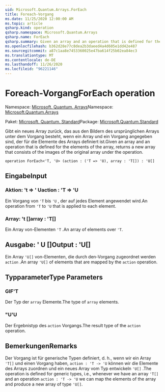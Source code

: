 ```yaml
---
uid: Microsoft.Quantum.Arrays.ForEach
title: Foreach-Vorgang
ms.date: 11/25/2020 12:00:00 AM
ms.topic: article
qsharp.kind: operation
qsharp.namespace: Microsoft.Quantum.Arrays
qsharp.name: ForEach
qsharp.summary: Given an array and an operation that is defined for the elements of the array, returns a new array that consists of the images of the original array under the operation.
ms.openlocfilehash: b362d28e77c8dea2b3daeed4a4d605e1dd42e487
ms.sourcegitcommit: a87c1aa8e7453360025e47ba614f25b02ea84ec3
ms.translationtype: MT
ms.contentlocale: de-DE
ms.lasthandoff: 11/26/2020
ms.locfileid: "96221146"
---
```

# <a name="foreach-operation"></a><span data-ttu-id="a3d23-102">Foreach-Vorgang</span><span class="sxs-lookup"><span data-stu-id="a3d23-102">ForEach operation</span></span>

<span data-ttu-id="a3d23-103">Namespace: [Microsoft. Quantum. Arrays](xref:Microsoft.Quantum.Arrays)</span><span class="sxs-lookup"><span data-stu-id="a3d23-103">Namespace: [Microsoft.Quantum.Arrays](xref:Microsoft.Quantum.Arrays)</span></span>

<span data-ttu-id="a3d23-104">Paket: [Microsoft. Quantum. Standard](https://nuget.org/packages/Microsoft.Quantum.Standard)</span><span class="sxs-lookup"><span data-stu-id="a3d23-104">Package: [Microsoft.Quantum.Standard](https://nuget.org/packages/Microsoft.Quantum.Standard)</span></span>


<span data-ttu-id="a3d23-105">Gibt ein neues Array zurück, das aus den Bildern des ursprünglichen Arrays unter dem Vorgang besteht, wenn ein Array und ein Vorgang angegeben sind, der für die Elemente des Arrays definiert ist.</span><span class="sxs-lookup"><span data-stu-id="a3d23-105">Given an array and an operation that is defined for the elements of the array, returns a new array that consists of the images of the original array under the operation.</span></span>

```qsharp
operation ForEach<'T, 'U> (action : ('T => 'U), array : 'T[]) : 'U[]
```


## <a name="input"></a><span data-ttu-id="a3d23-106">Eingabe</span><span class="sxs-lookup"><span data-stu-id="a3d23-106">Input</span></span>

### <a name="action--t--u"></a><span data-ttu-id="a3d23-107">Aktion: 't => ' U</span><span class="sxs-lookup"><span data-stu-id="a3d23-107">action : 'T => 'U</span></span> 

<span data-ttu-id="a3d23-108">Ein Vorgang von `'T` bis `'U` , der auf jedes Element angewendet wird.</span><span class="sxs-lookup"><span data-stu-id="a3d23-108">An operation from `'T` to `'U` that is applied to each element.</span></span>


### <a name="array--t"></a><span data-ttu-id="a3d23-109">Array: 't []</span><span class="sxs-lookup"><span data-stu-id="a3d23-109">array : 'T[]</span></span>

<span data-ttu-id="a3d23-110">Ein Array von-Elementen `'T` .</span><span class="sxs-lookup"><span data-stu-id="a3d23-110">An array of elements over `'T`.</span></span>



## <a name="output--u"></a><span data-ttu-id="a3d23-111">Ausgabe: ' U []</span><span class="sxs-lookup"><span data-stu-id="a3d23-111">Output : 'U[]</span></span>

<span data-ttu-id="a3d23-112">Ein Array `'U[]` von-Elementen, die durch den-Vorgang zugeordnet werden `action` .</span><span class="sxs-lookup"><span data-stu-id="a3d23-112">An array `'U[]` of elements that are mapped by the `action` operation.</span></span>

## <a name="type-parameters"></a><span data-ttu-id="a3d23-113">Typparameter</span><span class="sxs-lookup"><span data-stu-id="a3d23-113">Type Parameters</span></span>

### <a name="t"></a><span data-ttu-id="a3d23-114">GIF</span><span class="sxs-lookup"><span data-stu-id="a3d23-114">'T</span></span>

<span data-ttu-id="a3d23-115">Der Typ der `array` Elemente.</span><span class="sxs-lookup"><span data-stu-id="a3d23-115">The type of `array` elements.</span></span>
### <a name="u"></a><span data-ttu-id="a3d23-116">"U</span><span class="sxs-lookup"><span data-stu-id="a3d23-116">'U</span></span>

<span data-ttu-id="a3d23-117">Der Ergebnistyp des `action` Vorgangs.</span><span class="sxs-lookup"><span data-stu-id="a3d23-117">The result type of the `action` operation.</span></span>

## <a name="remarks"></a><span data-ttu-id="a3d23-118">Bemerkungen</span><span class="sxs-lookup"><span data-stu-id="a3d23-118">Remarks</span></span>

<span data-ttu-id="a3d23-119">Der Vorgang ist für generische Typen definiert, d. h., wenn wir ein Array `'T[]` und einen Vorgang haben, `action : 'T -> 'U` können wir die Elemente des Arrays zuordnen und ein neues Array vom Typ entwickeln `'U[]` .</span><span class="sxs-lookup"><span data-stu-id="a3d23-119">The operation is defined for generic types, i.e., whenever we have an array `'T[]` and an operation `action : 'T -> 'U` we can map the elements of the array and produce a new array of type `'U[]`.</span></span>